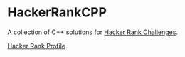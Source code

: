 # HackerRankCPP
A collection of C++ solutions for [Hacker Rank Challenges](https://www.hackerrank.com).

[Hacker Rank Profile](https://www.hackerrank.com/sbashar)
